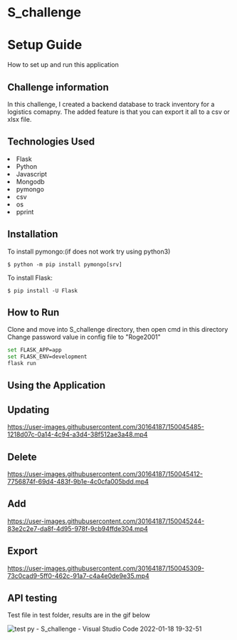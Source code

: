 # S_challenge

<h1>Setup Guide</h1>
How to set up and run this application

<h2>Challenge information</h2>
In this challenge, I created a backend database to track inventory for a logistics comapny. The added feature is that you can export it all to a csv or xlsx file.

<h2>Technologies Used</h2>
<li>Flask</li>
<li>Python</li>
<li>Javascript</li>
<li>Mongodb</li>
<li>pymongo</li>
<li>csv</li>
<li>os</li>
<li>pprint</li>

<h2>Installation</h2>
To install pymongo:(if does not work try using python3)

```
$ python -m pip install pymongo[srv]
```

To install Flask:

```
$ pip install -U Flask
```


<h2>How to Run</h2>
Clone and move into S_challenge directory, then open cmd in this directory
Change password value in config file to "Roge2001"

```bash
set FLASK_APP=app
set FLASK_ENV=development
flask run
```

<h2>Using the Application</h2>
<h2>Updating</h2>

https://user-images.githubusercontent.com/30164187/150045485-1218d07c-0a14-4c94-a3d4-38f512ae3a48.mp4

<h2>Delete</h2>

https://user-images.githubusercontent.com/30164187/150045412-7756874f-69d4-483f-9b1e-4c0cfa005bdd.mp4

<h2>Add</h2>


https://user-images.githubusercontent.com/30164187/150045244-83e2c2e7-da8f-4d95-978f-9cb94ffde304.mp4

<h2>Export</h2>

https://user-images.githubusercontent.com/30164187/150045309-73c0cad9-5ff0-462c-91a7-c4a4e0de9e35.mp4


<h2>API testing</h2>
Test file in test folder, results are in the gif below

![test py - S_challenge - Visual Studio Code 2022-01-18 19-32-51](https://user-images.githubusercontent.com/30164187/150045135-3ac0c9c6-eb8c-4f2f-9fda-235a197d9d5c.gif)


